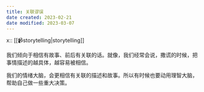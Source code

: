 ```yaml
---
title: 关联谬误
date created: 2023-02-21
date modified: 2023-03-07
---
```


x:: [[📹storytelling|storytelling]]  

我们倾向于相信有故事、前后有关联的话。就像，我们经常会说，撒谎的时候，把事情描述的越具体，越容易被相信。

我们的情绪大脑，会更相信有关联的描述和故事。所以有时候也要动用理智大脑，帮助自己做一些重大决策。
